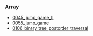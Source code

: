 ### Array
- [0045_jump_game_II](../src/0045_jump_game_II.cpp)
- [0055_jump_game](../src/0055_jump_game.cpp)
- [0106_binary_tree_postorder_traversal](../src/0106_binary_tree_postorder_traversal.cpp)
